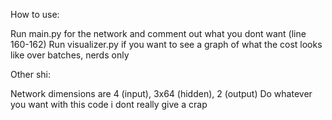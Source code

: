 How to use:

Run main.py for the network and comment out what you dont want (line 160-162)
Run visualizer.py if you want to see a graph of what the cost looks like over batches, nerds only

Other shi:

Network dimensions are 4 (input), 3x64 (hidden), 2 (output)
Do whatever you want with this code i dont really give a crap
